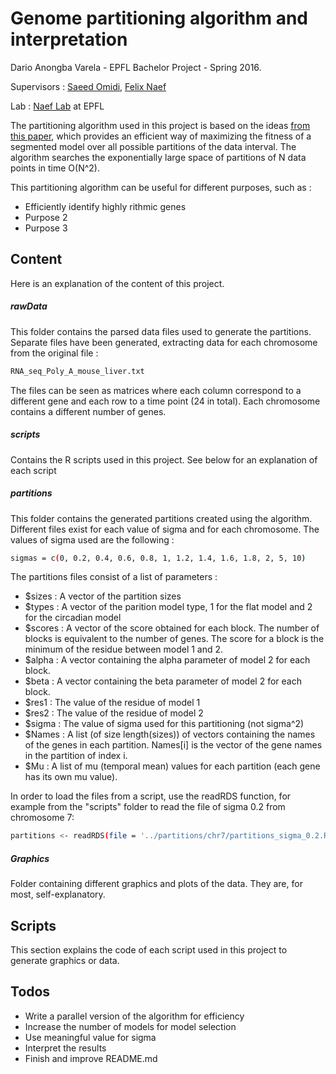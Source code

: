 # Genome partitioning algorithm and interpretation
Dario Anongba Varela - EPFL Bachelor Project - Spring 2016.

Supervisors : [Saeed Omidi], [Felix Naef]

Lab : [Naef Lab] at EPFL

The partitioning algorithm used in this project is based on the ideas [from this paper][paper], which provides an efficient way of maximizing the fitness of a segmented model over all possible
partitions of the data interval. The algorithm searches the exponentially large space
of partitions of N data points in time O(N^2).

This partitioning algorithm can be useful for different purposes, such as :
  - Efficiently identify highly rithmic genes
  - Purpose 2
  - Purpose 3

## Content
Here is an explanation of the content of this project.

##### rawData
This folder contains the parsed data files used to generate the partitions. Separate files have been generated, extracting data for each chromosome from the original file :
```sh
RNA_seq_Poly_A_mouse_liver.txt
```
The files can be seen as matrices where each column correspond to a different gene and each row to a time point (24 in total). Each chromosome contains a different number of genes.

##### scripts
Contains the R scripts used in this project. See below for an explanation of each script

##### partitions
This folder contains the generated partitions created using the algorithm. Different files exist for each value of sigma and for each chromosome. The values of sigma used are the following : 
```sh
sigmas = c(0, 0.2, 0.4, 0.6, 0.8, 1, 1.2, 1.4, 1.6, 1.8, 2, 5, 10)
```
The partitions files consist of a list of parameters :
  - $sizes : A vector of the partition sizes
  - $types : A vector of the parition model type, 1 for the flat model and 2 for the circadian model
  - $scores : A vector of the score obtained for each block. The number of blocks is equivalent to the number of genes. The score for a block is the minimum of the residue between model 1 and 2.
  - $alpha : A vector containing the alpha parameter of model 2 for each block.
  - $beta : A vector containing the beta parameter of model 2 for each block.
  - $res1 : The value of the residue of model 1
  - $res2 : The value of the residue of model 2
  - $sigma : The value of sigma used for this partitioning (not sigma^2)
  - $Names : A list (of size length(sizes)) of vectors containing the names of the genes in each partition. Names[i] is the vector of the gene names in the partition of index i.
  - $Mu : A list of mu (temporal mean) values for each partition (each gene has its own mu value).

In order to load the files from a script, use the readRDS function, for example from the "scripts" folder to read the file of sigma 0.2 from chromosome 7:
```sh
partitions <- readRDS(file = '../partitions/chr7/partitions_sigma_0.2.Rda')
```
##### Graphics
Folder containing different graphics and plots of the data. They are, for most, self-explanatory.

## Scripts
This section explains the code of each script used in this project to generate graphics or data.

## Todos
 - Write a parallel version of the algorithm for efficiency
 - Increase the number of models for model selection
 - Use meaningful value for sigma
 - Interpret the results
 - Finish and improve README.md

[//]: # (These are reference links used in the body of this note and get stripped out when the markdown processor does its job. There is no need to format nicely because it shouldn't be seen. Thanks SO - http://stackoverflow.com/questions/4823468/store-comments-in-markdown-syntax)

   [Saeed Omidi]: <https://people.epfl.ch/251594>
   [Felix Naef]: <https://people.epfl.ch/felix.naef>
   [Naef Lab]: <http://naef-lab.epfl.ch/>
   [paper]: <http://arxiv.org/pdf/math/0309285.pdf>